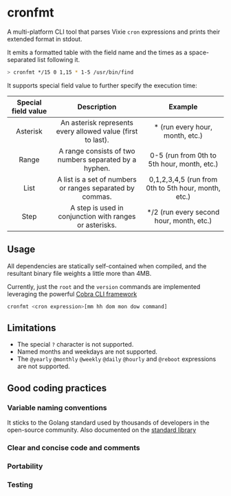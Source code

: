 # cronfmt

A multi-platform CLI tool that parses Vixie `cron` expressions and prints their extended format in stdout.

It emits a formatted table with the field name and the times as a space-separated list following it.

```bash
> cronfmt */15 0 1,15 * 1-5 /usr/bin/find

```

It supports special field value to further specify the execution time:

| Special field value |                         Description                         |                       Example                       |
|:-------------------:|:-----------------------------------------------------------:|:---------------------------------------------------:|
| Asterisk            | An asterisk represents every allowed value (first to last). | * (run every hour, month, etc.)                     |
| Range               | A range consists of two numbers separated by a hyphen.      | 0-5 (run from 0th to 5th hour, month, etc.)         |
| List                | A list is a set of numbers or ranges separated by commas.   | 0,1,2,3,4,5 (run from 0th to 5th hour, month, etc.) |
| Step                | A step is used in conjunction with ranges or asterisks.     | */2 (run every second hour, month, etc.)            |

## Usage

All dependencies are statically self-contained when compiled, and the resultant binary file weights a little more than 4MB.

Currently, just the `root` and the `version` commands are implemented leveraging the powerful [Cobra CLI framework](https://github.com/spf13/cobra)

```bash
cronfmt <cron expression>[mm hh dom mon dow command]

```

## Limitations

- The special `?` character is not supported.
- Named months and weekdays are not supported.
- The `@yearly` `@monthly` `@weekly` `@daily` `@hourly` and `@reboot` expressions are not supported.

## Good coding practices

### Variable naming conventions

It sticks to the Golang standard used by thousands of developers in the open-source community. Also documented on the [standard library](https://go.dev/doc/effective_go#names)

### Clear and concise code and comments

### Portability

### Testing
